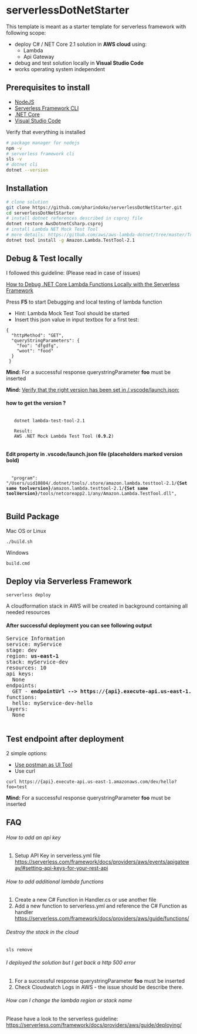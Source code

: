 # serverlessDotNetStarter
This template is meant as a starter template for serverless framework with following scope:
- deploy C# / NET Core 2.1 solution in __AWS cloud__ using:
  - Lambda
  - Api Gateway
- debug and test solution locally in __Visual Studio Code__
- works operating system independent

## Prerequisites to install
- [NodeJS](https://nodejs.org/en/)
- [Serverless Framework CLI](https://serverless.com)
- [.NET Core](https://dotnet.microsoft.com/)
- [Visual Studio Code](https://code.visualstudio.com/)


Verify that everything is installed
```bash
# package manager for nodejs
npm -v
# serverless framework cli
sls -v
# dotnet cli
dotnet --version
```

## Installation
```bash
# clone solution
git clone https://github.com/pharindoko/serverlessDotNetStarter.git
cd serverlessDotNetStarter
# install dotnet references described in csproj file
dotnet restore AwsDotnetCsharp.csproj
# install Lambda NET Mock Test Tool
# more details: https://github.com/aws/aws-lambda-dotnet/tree/master/Tools/LambdaTestTool
dotnet tool install -g Amazon.Lambda.TestTool-2.1
```

## Debug & Test locally
I followed this guideline: (Please read in case of issues)

[How to Debug .NET Core Lambda Functions Locally with the Serverless Framework](https://itnext.io/how-to-debug-net-core-lambda-functions-locally-with-the-serverless-framework-dd1670bc22e2)

Press __F5__ to start Debugging and local testing of lambda function

- Hint: Lambda Mock Test Tool should be started
- Insert this json value in input textbox for a first test:
```
{
  "httpMethod": "GET",
  "queryStringParameters": {
    "foo": "dfgdfg",
    "woot": "food"
  }
 }

```

__Mind:__ For a successful response querystringParameter __foo__ must be inserted

__Mind:__ [Verify that the right version has been set in /.vscode/launch.json:](https://github.com/pharindoko/serverlessDotNetStarter/blob/a9cacc1a598c65810a4a1458d3ce13391335fb79/.vscode/launch.json#L12)

  #### how to get the version ?
  <pre><code>
   dotnet lambda-test-tool-2.1

   Result:
   AWS .NET Mock Lambda Test Tool (<b>0.9.2</b>)
  </pre></code>

  #### Edit property in .vscode/launch.json file (placeholders marked version bold)
  <pre><code>
  "program": "/Users/uid10804/.dotnet/tools/.store/amazon.lambda.testtool-2.1/<b>{Set same toolversion}</b>/amazon.lambda.testtool-2.1/<b>{Set same toolVersion}</b>/tools/netcoreapp2.1/any/Amazon.Lambda.TestTool.dll",
  </pre></code>



## Build Package 
Mac OS or Linux
```
./build.sh
```

Windows 
```
build.cmd
```

## Deploy via Serverless Framework
```
serverless deploy
```
A cloudformation stack in AWS will be created in background containing all needed resources

#### After successful deployment you can see following output
<pre>
Service Information
service: myService
stage: dev
region: <b>us-east-1</b>
stack: myService-dev
resources: 10
api keys:
  None
endpoints:
  GET - <b>endpointUrl --> https://{api}.execute-api.us-east-1.amazonaws.com/dev/hello</b>
functions:
  hello: myService-dev-hello
layers:
  None

</pre>

## Test endpoint after deployment
2 simple options:
- [Use postman as UI Tool](https://www.getpostman.com/)
- Use curl
```
curl https://{api}.execute-api.us-east-1.amazonaws.com/dev/hello?foo=test
```
__Mind:__ For a successful response querystringParameter __foo__ must be inserted

## FAQ

######  How to add an api key

1. Setup API Key in serverless.yml file
https://serverless.com/framework/docs/providers/aws/events/apigateway/#setting-api-keys-for-your-rest-api

###### How to add additional lambda functions

1. Create a new C# Function in Handler.cs or use another file
2. Add a new function to serverless.yml and reference the C# Function as handler
https://serverless.com/framework/docs/providers/aws/guide/functions/

###### Destroy the stack in the cloud
```
sls remove
```
###### I deployed the solution but I get back a http 500 error

1. For a successful response querystringParameter __foo__ must be inserted
2. Check Cloudwatch Logs in AWS - the issue should be describe there.

###### How can I change the lambda region or stack name

Please have a look to the serverless guideline: https://serverless.com/framework/docs/providers/aws/guide/deploying/
